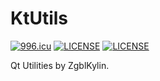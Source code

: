 # KtUtils
[![996.icu](https://img.shields.io/badge/link-996.icu-red.svg)](https://996.icu)
[![LICENSE](https://img.shields.io/badge/license-MPL-green.svg)](https://www.mozilla.org/en-US/MPL/)
[![LICENSE](https://img.shields.io/badge/license-Anti%20996-blue.svg)](https://github.com/996icu/996.ICU/blob/master/LICENSE)

Qt Utilities by ZgblKylin.



